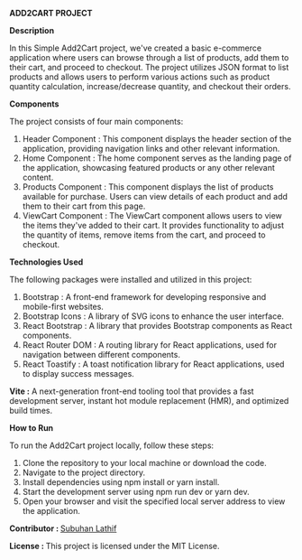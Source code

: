 <b>ADD2CART PROJECT</b>

<b>Description</b>

In this Simple Add2Cart project, we've created a basic e-commerce application where users can browse through a list of products, add them to their cart, and proceed to checkout. The project utilizes JSON format to list products and allows users to perform various actions such as product quantity calculation, increase/decrease quantity, and checkout their orders.

<b>Components</b>

The project consists of four main components:

1) Header Component : This component displays the header section of the application, providing navigation links and other relevant information.
2) Home Component : The home component serves as the landing page of the application, showcasing featured products or any other relevant content.
3) Products Component : This component displays the list of products available for purchase. Users can view details of each product and add them to their cart from this page.
4) ViewCart Component : The ViewCart component allows users to view the items they've added to their cart. It provides functionality to adjust the quantity of items, remove items from the cart, and proceed to checkout.

<b>Technologies Used</b>

The following packages were installed and utilized in this project:

1) Bootstrap : A front-end framework for developing responsive and mobile-first websites.
2) Bootstrap Icons : A library of SVG icons to enhance the user interface.
3) React Bootstrap : A library that provides Bootstrap components as React components.
4) React Router DOM : A routing library for React applications, used for navigation between different components.
5) React Toastify : A toast notification library for React applications, used to display success messages.

<b>Vite :</b> A next-generation front-end tooling tool that provides a fast development server, instant hot module replacement (HMR), and optimized build times.

<b>How to Run</b>

To run the Add2Cart project locally, follow these steps:

1) Clone the repository to your local machine or download the code.
2) Navigate to the project directory.
3) Install dependencies using npm install or yarn install.
4) Start the development server using npm run dev or yarn dev.
5) Open your browser and visit the specified local server address to view the application.
   
<b>Contributor : </b> <a href="https://subuhanbca.netlify.app/" target="_blank">Subuhan Lathif </a>

<b>License : </b>This project is licensed under the MIT License.
